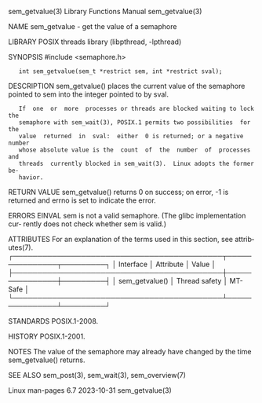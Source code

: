 sem_getvalue(3)            Library Functions Manual            sem_getvalue(3)

NAME
       sem_getvalue - get the value of a semaphore

LIBRARY
       POSIX threads library (libpthread, -lpthread)

SYNOPSIS
       #include <semaphore.h>

       int sem_getvalue(sem_t *restrict sem, int *restrict sval);

DESCRIPTION
       sem_getvalue() places the current value of the semaphore pointed to sem
       into the integer pointed to by sval.

       If  one  or  more  processes or threads are blocked waiting to lock the
       semaphore with sem_wait(3), POSIX.1 permits two possibilities  for  the
       value  returned  in  sval:  either  0 is returned; or a negative number
       whose absolute value is the  count  of  the  number  of  processes  and
       threads  currently blocked in sem_wait(3).  Linux adopts the former be‐
       havior.

RETURN VALUE
       sem_getvalue() returns 0 on success; on error, -1 is returned and errno
       is set to indicate the error.

ERRORS
       EINVAL sem is not a valid semaphore.  (The  glibc  implementation  cur‐
              rently does not check whether sem is valid.)

ATTRIBUTES
       For  an  explanation  of  the  terms  used in this section, see attrib‐
       utes(7).
       ┌───────────────────────────────────────────┬───────────────┬─────────┐
       │ Interface                                 │ Attribute     │ Value   │
       ├───────────────────────────────────────────┼───────────────┼─────────┤
       │ sem_getvalue()                            │ Thread safety │ MT-Safe │
       └───────────────────────────────────────────┴───────────────┴─────────┘

STANDARDS
       POSIX.1-2008.

HISTORY
       POSIX.1-2001.

NOTES
       The value of the  semaphore  may  already  have  changed  by  the  time
       sem_getvalue() returns.

SEE ALSO
       sem_post(3), sem_wait(3), sem_overview(7)

Linux man-pages 6.7               2023-10-31                   sem_getvalue(3)
